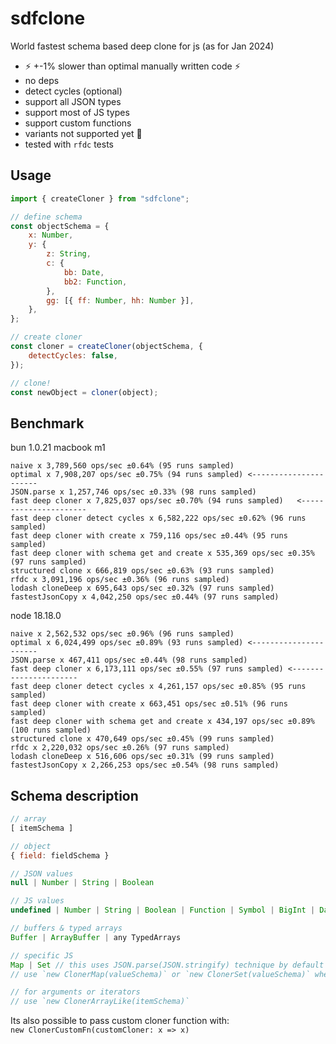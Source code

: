 # sdfclone

World fastest schema based deep clone for js (as for Jan 2024)

-   ⚡️ +-1% slower than optimal manually written code ⚡️
-   no deps
-   detect cycles (optional)
-   support all JSON types
-   support most of JS types
-   support custom functions
-   variants not supported yet 😬
-   tested with `rfdc` tests

## Usage

```js
import { createCloner } from "sdfclone";

// define schema
const objectSchema = {
    x: Number,
    y: {
        z: String,
        c: {
            bb: Date,
            bb2: Function,
        },
        gg: [{ ff: Number, hh: Number }],
    },
};

// create cloner
const cloner = createCloner(objectSchema, {
    detectCycles: false,
});

// clone!
const newObject = cloner(object);
```

## Benchmark

bun 1.0.21 macbook m1

```
naive x 3,789,560 ops/sec ±0.64% (95 runs sampled)
optimal x 7,908,207 ops/sec ±0.75% (94 runs sampled) <----------------------
JSON.parse x 1,257,746 ops/sec ±0.33% (98 runs sampled)
fast deep cloner x 7,825,037 ops/sec ±0.70% (94 runs sampled)   <----------------------
fast deep cloner detect cycles x 6,582,222 ops/sec ±0.62% (96 runs sampled)
fast deep cloner with create x 759,116 ops/sec ±0.44% (95 runs sampled)
fast deep cloner with schema get and create x 535,369 ops/sec ±0.35% (97 runs sampled)
structured clone x 666,819 ops/sec ±0.63% (93 runs sampled)
rfdc x 3,091,196 ops/sec ±0.36% (96 runs sampled)
lodash cloneDeep x 695,643 ops/sec ±0.32% (97 runs sampled)
fastestJsonCopy x 4,042,250 ops/sec ±0.44% (97 runs sampled)
```

node 18.18.0

```
naive x 2,562,532 ops/sec ±0.96% (96 runs sampled)
optimal x 6,024,499 ops/sec ±0.89% (93 runs sampled) <----------------------
JSON.parse x 467,411 ops/sec ±0.44% (98 runs sampled)
fast deep cloner x 6,173,111 ops/sec ±0.55% (97 runs sampled) <----------------------
fast deep cloner detect cycles x 4,261,157 ops/sec ±0.85% (95 runs sampled)
fast deep cloner with create x 663,451 ops/sec ±0.51% (96 runs sampled)
fast deep cloner with schema get and create x 434,197 ops/sec ±0.89% (100 runs sampled)
structured clone x 470,649 ops/sec ±0.45% (99 runs sampled)
rfdc x 2,220,032 ops/sec ±0.26% (97 runs sampled)
lodash cloneDeep x 516,606 ops/sec ±0.31% (99 runs sampled)
fastestJsonCopy x 2,266,253 ops/sec ±0.54% (98 runs sampled)
```

## Schema description

```js
// array
[ itemSchema ]

// object
{ field: fieldSchema }

// JSON values
null | Number | String | Boolean

// JS values
undefined | Number | String | Boolean | Function | Symbol | BigInt | Date

// buffers & typed arrays
Buffer | ArrayBuffer | any TypedArrays

// specific JS
Map | Set // this uses JSON.parse(JSON.stringify) technique by default
// use `new ClonerMap(valueSchema)` or `new ClonerSet(valueSchema)` when possible

// for arguments or iterators
// use `new ClonerArrayLike(itemSchema)`

```

Its also possible to pass custom cloner function with:  
`new ClonerCustomFn(customCloner: x => x)`
